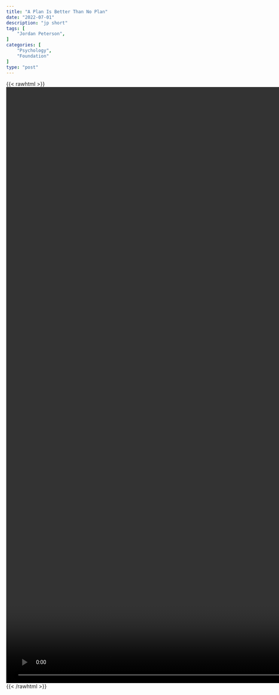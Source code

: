 ```yaml
---
title: "A Plan Is Better Than No Plan"
date: "2022-07-01"
description: "jp short"
tags: [
    "Jordan Peterson",
]
categories: [
    "Psychology",
    "Foundation"
]
type: "post"
---
```

{{< rawhtml >}}
    <video style="height:40vh;width:auto" overflow="hidden" controls>
        <source src="https://clips.dev00ps.com/Jordan_Peterson/A_plan_is_better_than_no_plan.mp4" type="video/mp4"> 
    </video>
{{< /rawhtml >}}